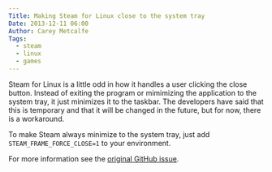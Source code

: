 ```yaml
---
Title: Making Steam for Linux close to the system tray
Date: 2013-12-11 06:00
Author: Carey Metcalfe
Tags:
  - steam
  - linux
  - games
---
```


Steam for Linux is a little odd in how it handles a user clicking the close button.
Instead of exiting the program or mimimizing the application to the system tray, it just minimizes it to the taskbar.
The developers have said that this is temporary and that it will be changed in the future, but for now, there is a workaround.

To make Steam always minimize to the system tray, just add `STEAM_FRAME_FORCE_CLOSE=1` to your environment.

For more information see the [original GitHub issue][].

  [original GitHub issue]: https://github.com/ValveSoftware/steam-for-linux/issues/1025
